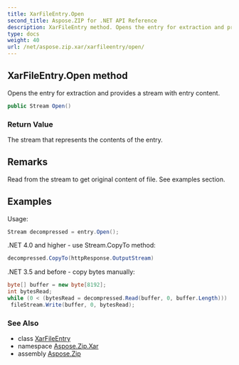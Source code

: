 ```yaml
---
title: XarFileEntry.Open
second_title: Aspose.ZIP for .NET API Reference
description: XarFileEntry method. Opens the entry for extraction and provides a stream with entry content
type: docs
weight: 40
url: /net/aspose.zip.xar/xarfileentry/open/
---
```

## XarFileEntry.Open method

Opens the entry for extraction and provides a stream with entry content.

```csharp
public Stream Open()
```

### Return Value

The stream that represents the contents of the entry.

## Remarks

Read from the stream to get original content of file. See examples section.

## Examples

Usage:

```csharp
Stream decompressed = entry.Open();
```

.NET 4.0 and higher - use Stream.CopyTo method:

```csharp
decompressed.CopyTo(httpResponse.OutputStream)
```

.NET 3.5 and before - copy bytes manually:

```csharp
byte[] buffer = new byte[8192];
int bytesRead;
while (0 < (bytesRead = decompressed.Read(buffer, 0, buffer.Length)))
 fileStream.Write(buffer, 0, bytesRead);
```

### See Also

* class [XarFileEntry](../)
* namespace [Aspose.Zip.Xar](../../xarfileentry/)
* assembly [Aspose.Zip](../../../)


